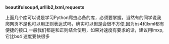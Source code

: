 **beautifulsoup4,urllib2,lxml,requests**

上面几个库可以说是学习Python爬虫必备的库，必须要掌握，当然有的同学说我爬网页不是也可以用正则表达式吗，确实可以但是会很不方便,因为bs4和lxml都有便捷的接口,一般我们都是和正则结合使用，如果对速度有要求的话，建议用lmxp,它比bs4 速度要快很多
